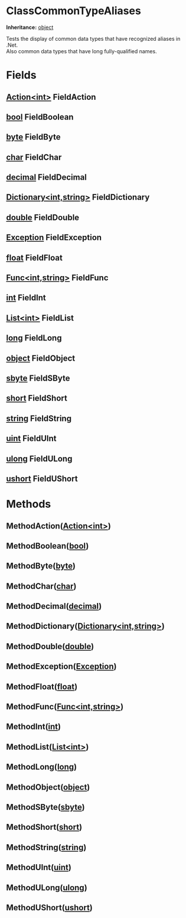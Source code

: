 # ClassCommonTypeAliases

**Inheritance:** [object](https://docs.microsoft.com/en-us/dotnet/api/system.object)  
  
Tests the display of common data types that have recognized aliases in .Net.  
Also common data types that have long fully-qualified names.  
  
  

# Fields

## [Action&lt;int&gt;](https://docs.microsoft.com/en-us/dotnet/api/system.action-1) FieldAction

## [bool](https://docs.microsoft.com/en-us/dotnet/api/system.boolean) FieldBoolean

## [byte](https://docs.microsoft.com/en-us/dotnet/api/system.byte) FieldByte

## [char](https://docs.microsoft.com/en-us/dotnet/api/system.char) FieldChar

## [decimal](https://docs.microsoft.com/en-us/dotnet/api/system.decimal) FieldDecimal

## [Dictionary&lt;int,string&gt;](https://docs.microsoft.com/en-us/dotnet/api/system.collections.generic.dictionary-2) FieldDictionary

## [double](https://docs.microsoft.com/en-us/dotnet/api/system.double) FieldDouble

## [Exception](https://docs.microsoft.com/en-us/dotnet/api/system.exception) FieldException

## [float](https://docs.microsoft.com/en-us/dotnet/api/system.single) FieldFloat

## [Func&lt;int,string&gt;](https://docs.microsoft.com/en-us/dotnet/api/system.func-2) FieldFunc

## [int](https://docs.microsoft.com/en-us/dotnet/api/system.int32) FieldInt

## [List&lt;int&gt;](https://docs.microsoft.com/en-us/dotnet/api/system.collections.generic.list-1) FieldList

## [long](https://docs.microsoft.com/en-us/dotnet/api/system.int64) FieldLong

## [object](https://docs.microsoft.com/en-us/dotnet/api/system.object) FieldObject

## [sbyte](https://docs.microsoft.com/en-us/dotnet/api/system.sbyte) FieldSByte

## [short](https://docs.microsoft.com/en-us/dotnet/api/system.int16) FieldShort

## [string](https://docs.microsoft.com/en-us/dotnet/api/system.string) FieldString

## [uint](https://docs.microsoft.com/en-us/dotnet/api/system.uint32) FieldUInt

## [ulong](https://docs.microsoft.com/en-us/dotnet/api/system.uint64) FieldULong

## [ushort](https://docs.microsoft.com/en-us/dotnet/api/system.uint16) FieldUShort

# Methods

##  MethodAction([Action&lt;int&gt;](https://docs.microsoft.com/en-us/dotnet/api/system.action-1))

##  MethodBoolean([bool](https://docs.microsoft.com/en-us/dotnet/api/system.boolean))

##  MethodByte([byte](https://docs.microsoft.com/en-us/dotnet/api/system.byte))

##  MethodChar([char](https://docs.microsoft.com/en-us/dotnet/api/system.char))

##  MethodDecimal([decimal](https://docs.microsoft.com/en-us/dotnet/api/system.decimal))

##  MethodDictionary([Dictionary&lt;int,string&gt;](https://docs.microsoft.com/en-us/dotnet/api/system.collections.generic.dictionary-2))

##  MethodDouble([double](https://docs.microsoft.com/en-us/dotnet/api/system.double))

##  MethodException([Exception](https://docs.microsoft.com/en-us/dotnet/api/system.exception))

##  MethodFloat([float](https://docs.microsoft.com/en-us/dotnet/api/system.single))

##  MethodFunc([Func&lt;int,string&gt;](https://docs.microsoft.com/en-us/dotnet/api/system.func-2))

##  MethodInt([int](https://docs.microsoft.com/en-us/dotnet/api/system.int32))

##  MethodList([List&lt;int&gt;](https://docs.microsoft.com/en-us/dotnet/api/system.collections.generic.list-1))

##  MethodLong([long](https://docs.microsoft.com/en-us/dotnet/api/system.int64))

##  MethodObject([object](https://docs.microsoft.com/en-us/dotnet/api/system.object))

##  MethodSByte([sbyte](https://docs.microsoft.com/en-us/dotnet/api/system.sbyte))

##  MethodShort([short](https://docs.microsoft.com/en-us/dotnet/api/system.int16))

##  MethodString([string](https://docs.microsoft.com/en-us/dotnet/api/system.string))

##  MethodUInt([uint](https://docs.microsoft.com/en-us/dotnet/api/system.uint32))

##  MethodULong([ulong](https://docs.microsoft.com/en-us/dotnet/api/system.uint64))

##  MethodUShort([ushort](https://docs.microsoft.com/en-us/dotnet/api/system.uint16))

